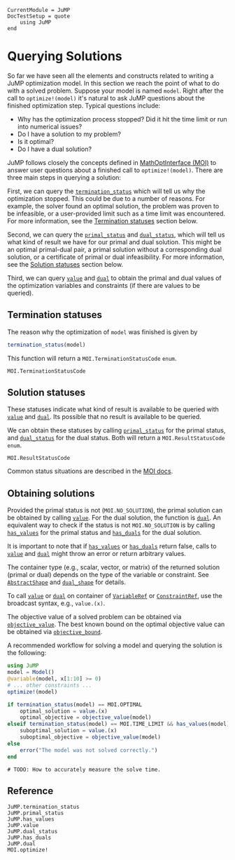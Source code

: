 ```@meta
CurrentModule = JuMP
DocTestSetup = quote
    using JuMP
end
```

# Querying Solutions

So far we have seen all the elements and constructs related to writing a JuMP
optimization model. In this section we reach the point of what to do with a
solved problem. Suppose your model is named `model`. Right after the call to
`optimize!(model)` it's natural to ask JuMP questions about the finished
optimization step. Typical questions include:
 - Why has the optimization process stopped? Did it hit the time limit or run
   into numerical issues?
 - Do I have a solution to my problem?
 - Is it optimal?
 - Do I have a dual solution?

JuMP follows closely the concepts defined in [MathOptInterface (MOI)](https://github.com/JuliaOpt/MathOptInterface.jl)
to answer user questions about a finished call to `optimize!(model)`. There
are three main steps in querying a solution:

First, we can query the [`termination_status`](@ref) which will tell us why the
optimization stopped. This could be due to a number of reasons. For example, the
solver found an optimal solution, the problem was proven to be infeasible, or a
user-provided limit such as a time limit was encountered. For more information,
see the [Termination statuses](@ref) section below.

Second, we can query the [`primal_status`](@ref) and [`dual_status`](@ref),
which will tell us what kind of result we have for our primal and dual
solution. This might be an optimal primal-dual pair, a primal solution without a
corresponding dual solution, or a certificate of primal or dual infeasibility.
For more information, see the [Solution statuses](@ref) section below.

Third, we can query [`value`](@ref) and [`dual`](@ref) to obtain the
primal and dual values of the optimization variables and constraints (if there
are values to be queried).

## Termination statuses

The reason why the optimization of `model` was finished is given by
```julia
termination_status(model)
```

This function will return a `MOI.TerminationStatusCode` `enum`.

```@docs
MOI.TerminationStatusCode
```

## Solution statuses

These statuses indicate what kind of result is available to be queried
with [`value`](@ref) and [`dual`](@ref). Its possible that no result
is available to be queried.

We can obtain these statuses by calling [`primal_status`](@ref) for the
primal status, and [`dual_status`](@ref) for the dual status. Both will
return a `MOI.ResultStatusCode` `enum`.

```@docs
MOI.ResultStatusCode
```

Common status situations are described in the
[MOI docs](http://www.juliaopt.org/MathOptInterface.jl/v0.8/apimanual/#Common-status-situations-1).

## Obtaining solutions

Provided the primal status is not (`MOI.NO_SOLUTION`), the primal solution can
be obtained by calling [`value`](@ref). For the dual solution, the function
is [`dual`](@ref). An equivalent way to check if the status is not
`MOI.NO_SOLUTION` is by calling [`has_values`](@ref) for the primal status and
[`has_duals`](@ref) for the dual solution.

It is important to note that if [`has_values`](@ref) or [`has_duals`](@ref) 
return false, calls to [`value`](@ref) and [`dual`](@ref) might throw an error 
or return arbitrary values.

The container type (e.g., scalar, vector, or matrix) of the returned solution
(primal or dual) depends on the type of the variable or constraint. See
[`AbstractShape`](@ref) and [`dual_shape`](@ref) for details.

To call [`value`](@ref) or [`dual`](@ref) on container of
[`VariableRef`](@ref) or [`ConstraintRef`](@ref), use the broadcast syntax,
e.g., `value.(x)`.

The objective value of a solved problem can be obtained via
[`objective_value`](@ref). The best known bound on the optimal objective
value can be obtained via [`objective_bound`](@ref).

A recommended workflow for solving a model and querying the solution is the
following:
```julia
using JuMP
model = Model()
@variable(model, x[1:10] >= 0)
# ... other constraints ...
optimize!(model)

if termination_status(model) == MOI.OPTIMAL
    optimal_solution = value.(x)
    optimal_objective = objective_value(model)
elseif termination_status(model) == MOI.TIME_LIMIT && has_values(model)
    suboptimal_solution = value.(x)
    suboptimal_objective = objective_value(model)
else
    error("The model was not solved correctly.")
end
```

```@meta
# TODO: How to accurately measure the solve time.
```

## Reference

```@docs
JuMP.termination_status
JuMP.primal_status
JuMP.has_values
JuMP.value
JuMP.dual_status
JuMP.has_duals
JuMP.dual
MOI.optimize!
```
